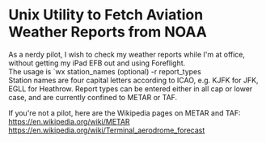 # Unix Utility to Fetch Aviation Weather Reports from NOAA
As a nerdy pilot, I wish to check my weather reports while I'm at office, without getting my iPad EFB out and using Foreflight.<br />
The usage is `wx station_names (optional) -r report_types <br />
Station names are four capital letters according to ICAO, e.g. KJFK for JFK, EGLL for Heathrow.
Report types can be entered either in all cap or lower case, and are currently confined to METAR or TAF. <br />

If you're not a pilot, here are the Wikipedia pages on METAR and TAF:<br />
https://en.wikipedia.org/wiki/METAR<br />
https://en.wikipedia.org/wiki/Terminal_aerodrome_forecast<br />


